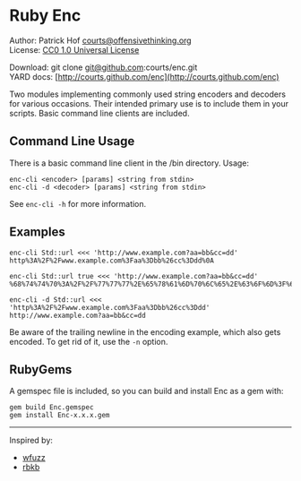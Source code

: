 Ruby Enc
========

Author:      Patrick Hof <courts@offensivethinking.org>  
License:     [CC0 1.0 Universal License](http://creativecommons.org/publicdomain/zero/1.0/legalcode)

Download:    git clone git@github.com:courts/enc.git  
YARD docs:   [http://courts.github.com/enc](http://courts.github.com/enc)

Two modules implementing commonly used string encoders and decoders for various
occasions. Their intended primary use is to include them in your scripts.  Basic
command line clients are included.

Command Line Usage
------------------

There is a basic command line client in the /bin directory. Usage:

    enc-cli <encoder> [params] <string from stdin>
    enc-cli -d <decoder> [params] <string from stdin>

See ``enc-cli -h`` for more information.

Examples
--------
    enc-cli Std::url <<< 'http://www.example.com?aa=bb&cc=dd'
    http%3A%2F%2Fwww.example.com%3Faa%3Dbb%26cc%3Ddd%0A

    enc-cli Std::url true <<< 'http://www.example.com?aa=bb&cc=dd'
    %68%74%74%70%3A%2F%2F%77%77%77%2E%65%78%61%6D%70%6C%65%2E%63%6F%6D%3F%61%61%3D%62%62%26%63%63%3D%64%64%0A

    enc-cli -d Std::url <<< 'http%3A%2F%2Fwww.example.com%3Faa%3Dbb%26cc%3Ddd'
    http://www.example.com?aa=bb&cc=dd

Be aware of the trailing newline in the encoding example, which also gets
encoded. To get rid of it, use the ``-n`` option.

RubyGems
--------

A gemspec file is included, so you can build and install Enc as a gem with:

    gem build Enc.gemspec
    gem install Enc-x.x.x.gem

---

Inspired by:

*   [wfuzz][1]
*   [rbkb][2]

[1]: http://www.edge-security.com/wfuzz.php
[2]: http://github.com/emonti/rbkb
